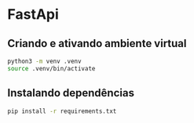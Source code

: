 # FastApi

## Criando e ativando ambiente virtual

```bash
python3 -m venv .venv
source .venv/bin/activate
```

## Instalando dependências

```bash
pip install -r requirements.txt
```